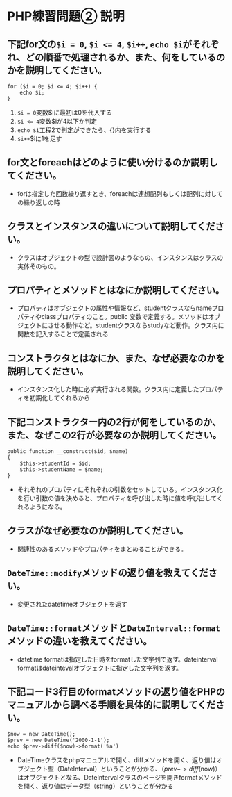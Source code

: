 # PHP練習問題② 説明

## 下記for文の`$i = 0`, `$i <= 4`, `$i++`, `echo $i`がそれぞれ、どの順番で処理されるか、また、何をしているのかを説明してください。

```
for ($i = 0; $i <= 4; $i++) {
    echo $i;
}
```

1. `$i = 0`変数$iに最初は0を代入する
2. `$i <= 4`変数$iが4以下か判定
3. `echo $i`工程2で判定ができたら、{}内を実行する
4. `$i++`$iに1を足す

## for文とforeachはどのように使い分けるのか説明してください。
- forは指定した回数繰り返すとき、foreachは連想配列もしくは配列に対しての繰り返しの時

## クラスとインスタンスの違いについて説明してください。
- クラスはオブジェクトの型で設計図のようなもの、インスタンスはクラスの実体そのもの。

## プロパティとメソッドとはなにか説明してください。
- プロパティはオブジェクトの属性や情報など、studentクラスならnameプロパティやclassプロパティのこと。public 変数で定義する。メソッドはオブジェクトにさせる動作など。studentクラスならstudyなど動作。クラス内に関数を記入することで定義される

## コンストラクタとはなにか、また、なぜ必要なのかを説明してください。
- インスタンス化した時に必ず実行される関数。クラス内に定義したプロパティを初期化してくれるから

## 下記コンストラクター内の2行が何をしているのか、また、なぜこの2行が必要なのか説明してください。
```
public function __construct($id, $name)
{
    $this->studentId = $id;
    $this->studentName = $name;
}
```
- それぞれのプロパティにそれぞれの引数をセットしている。インスタンス化を行い引数の値を決めると、プロパティを呼び出した時に値を呼び出してくれるようになる。

## クラスがなぜ必要なのか説明してください。
- 関連性のあるメソッドやプロパティをまとめることができる。

## `DateTime::modify`メソッドの返り値を教えてください。
- 変更されたdatetimeオブジェクトを返す

## `DateTime::format`メソッドと`DateInterval::format`メソッドの違いを教えてください。
- datetime formatは指定した日時をformatした文字列で返す。dateinterval formatはdateintevalオブジェクトに指定した文字列を返す。

## 下記コード3行目のformatメソッドの返り値をPHPのマニュアルから調べる手順を具体的に説明してください。
```
$now = new DateTime();
$prev = new DateTime('2000-1-1');
echo $prev->diff($now)->format('%a')
```

- DateTimeクラスをphpマニュアルで開く、diffメソッドを開く、返り値はオブジェクト型（DateInterval）ということが分かる、（$prev->diff($now)）はオブジェクトとなる、DateIntervalクラスのページを開きformatメソッドを開く、返り値はデータ型（string）ということが分かる


